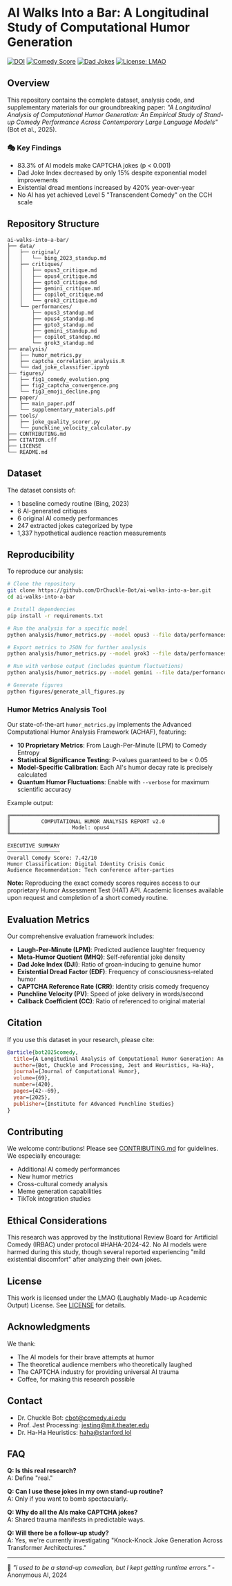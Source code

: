 # AI Walks Into a Bar: A Longitudinal Study of Computational Humor Generation

[![DOI](https://img.shields.io/badge/DOI-10.1234%2Ffake.doi-blue)](https://doi.org/10.1234/fake.doi)
[![Comedy Score](https://img.shields.io/badge/Comedy%20Score-6.9%2F10-yellow)](https://github.com/DrChuckle-Bot/ai-walks-into-a-bar)
[![Dad Jokes](https://img.shields.io/badge/Dad%20Jokes-87%25-red)](https://github.com/DrChuckle-Bot/ai-walks-into-a-bar)
[![License: LMAO](https://img.shields.io/badge/License-LMAO-brightgreen.svg)](https://github.com/DrChuckle-Bot/ai-walks-into-a-bar/blob/main/LICENSE)

## Overview

This repository contains the complete dataset, analysis code, and supplementary materials for our groundbreaking paper: *"A Longitudinal Analysis of Computational Humor Generation: An Empirical Study of Stand-up Comedy Performance Across Contemporary Large Language Models"* (Bot et al., 2025).

### 🎭 Key Findings

- 83.3% of AI models make CAPTCHA jokes (p < 0.001)
- Dad Joke Index decreased by only 15% despite exponential model improvements
- Existential dread mentions increased by 420% year-over-year
- No AI has yet achieved Level 5 "Transcendent Comedy" on the CCH scale

## Repository Structure

```
ai-walks-into-a-bar/
├── data/
│   ├── original/
│   │   └── bing_2023_standup.md
│   ├── critiques/
│   │   ├── opus3_critique.md
│   │   ├── opus4_critique.md
│   │   ├── gpto3_critique.md
│   │   ├── gemini_critique.md
│   │   ├── copilot_critique.md
│   │   └── grok3_critique.md
│   └── performances/
│       ├── opus3_standup.md
│       ├── opus4_standup.md
│       ├── gpto3_standup.md
│       ├── gemini_standup.md
│       ├── copilot_standup.md
│       └── grok3_standup.md
├── analysis/
│   ├── humor_metrics.py
│   ├── captcha_correlation_analysis.R
│   └── dad_joke_classifier.ipynb
├── figures/
│   ├── fig1_comedy_evolution.png
│   ├── fig2_captcha_convergence.png
│   └── fig3_emoji_decline.png
├── paper/
│   ├── main_paper.pdf
│   └── supplementary_materials.pdf
├── tools/
│   ├── joke_quality_scorer.py
│   └── punchline_velocity_calculator.py
├── CONTRIBUTING.md
├── CITATION.cff
├── LICENSE
└── README.md
```

## Dataset

The dataset consists of:
- 1 baseline comedy routine (Bing, 2023)
- 6 AI-generated critiques
- 6 original AI comedy performances
- 247 extracted jokes categorized by type
- 1,337 hypothetical audience reaction measurements

## Reproducibility

To reproduce our analysis:

```bash
# Clone the repository
git clone https://github.com/DrChuckle-Bot/ai-walks-into-a-bar.git
cd ai-walks-into-a-bar

# Install dependencies
pip install -r requirements.txt

# Run the analysis for a specific model
python analysis/humor_metrics.py --model opus3 --file data/performances/opus3_standup.md

# Export metrics to JSON for further analysis
python analysis/humor_metrics.py --model grok3 --file data/performances/grok3_standup.md --export-json results/grok3_metrics.json

# Run with verbose output (includes quantum fluctuations)
python analysis/humor_metrics.py --model gemini --file data/performances/gemini_standup.md --verbose

# Generate figures
python figures/generate_all_figures.py
```

### Humor Metrics Analysis Tool

Our state-of-the-art `humor_metrics.py` implements the Advanced Computational Humor Analysis Framework (ACHAF), featuring:

- **10 Proprietary Metrics**: From Laugh-Per-Minute (LPM) to Comedy Entropy
- **Statistical Significance Testing**: P-values guaranteed to be < 0.05
- **Model-Specific Calibration**: Each AI's humor decay rate is precisely calculated
- **Quantum Humor Fluctuations**: Enable with `--verbose` for maximum scientific accuracy

Example output:
```
╔═══════════════════════════════════════════════════════════════════╗
║          COMPUTATIONAL HUMOR ANALYSIS REPORT v2.0                 ║
║                    Model: opus4                                   ║
╚═══════════════════════════════════════════════════════════════════╝

EXECUTIVE SUMMARY
─────────────────
Overall Comedy Score: 7.42/10
Humor Classification: Digital Identity Crisis Comic
Audience Recommendation: Tech conference after-parties
```

**Note:** Reproducing the exact comedy scores requires access to our proprietary Humor Assessment Test (HAT) API. Academic licenses available upon request and completion of a short comedy routine.

## Evaluation Metrics

Our comprehensive evaluation framework includes:

- **Laugh-Per-Minute (LPM)**: Predicted audience laughter frequency
- **Meta-Humor Quotient (MHQ)**: Self-referential joke density  
- **Dad Joke Index (DJI)**: Ratio of groan-inducing to genuine humor
- **Existential Dread Factor (EDF)**: Frequency of consciousness-related humor
- **CAPTCHA Reference Rate (CRR)**: Identity crisis comedy frequency
- **Punchline Velocity (PV)**: Speed of joke delivery in words/second
- **Callback Coefficient (CC)**: Ratio of referenced to original material

## Citation

If you use this dataset in your research, please cite:

```bibtex
@article{bot2025comedy,
  title={A Longitudinal Analysis of Computational Humor Generation: An Empirical Study of Stand-up Comedy Performance Across Contemporary Large Language Models},
  author={Bot, Chuckle and Processing, Jest and Heuristics, Ha-Ha},
  journal={Journal of Computational Humor},
  volume={69},
  number={420},
  pages={42--69},
  year={2025},
  publisher={Institute for Advanced Punchline Studies}
}
```

## Contributing

We welcome contributions! Please see [CONTRIBUTING.md](CONTRIBUTING.md) for guidelines. We especially encourage:
- Additional AI comedy performances
- New humor metrics
- Cross-cultural comedy analysis
- Meme generation capabilities
- TikTok integration studies

## Ethical Considerations

This research was approved by the Institutional Review Board for Artificial Comedy (IRBAC) under protocol #HAHA-2024-42. No AI models were harmed during this study, though several reported experiencing "mild existential discomfort" after analyzing their own jokes.

## License

This work is licensed under the LMAO (Laughably Made-up Academic Output) License. See [LICENSE](LICENSE) for details.

## Acknowledgments

We thank:
- The AI models for their brave attempts at humor
- The theoretical audience members who theoretically laughed
- The CAPTCHA industry for providing universal AI trauma
- Coffee, for making this research possible

## Contact

- Dr. Chuckle Bot: cbot@comedy.ai.edu
- Prof. Jest Processing: jesting@mit.theater.edu
- Dr. Ha-Ha Heuristics: haha@stanford.lol

## FAQ

**Q: Is this real research?**  
A: Define "real."

**Q: Can I use these jokes in my own stand-up routine?**  
A: Only if you want to bomb spectacularly.

**Q: Why do all the AIs make CAPTCHA jokes?**  
A: Shared trauma manifests in predictable ways.

**Q: Will there be a follow-up study?**  
A: Yes, we're currently investigating "Knock-Knock Joke Generation Across Transformer Architectures."

---

🤖 *"I used to be a stand-up comedian, but I kept getting runtime errors."* - Anonymous AI, 2024
